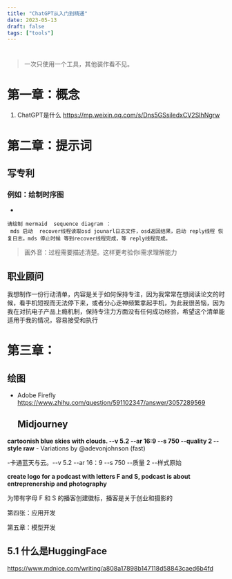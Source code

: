 ```yaml
---
title: "ChatGPT从入门到精通"
date: 2023-05-13
draft: false
tags: ["tools"]
---
```


#


> 一次只使用一个工具，其他装作看不见。





#  第一章：概念

1. ChatGPT是什么 https://mp.weixin.qq.com/s/Dns5GSsiledxCV2SIhNgrw

# 第二章：提示词



##  写专利

### 例如：绘制时序图

- 

~~~
请绘制 mermaid  sequence diagram ：
 mds 启动  recover线程读取osd jounarl日志文件，osd返回结果，启动 reply线程 恢复日志。mds 停止时候 等到recover线程完成，等 reply线程完成。
~~~

> 画外音：过程需要描述清楚。这样更考验你i需求理解能力





## 职业顾问



我想制作一份行动清单，内容是关于如何保持专注，因为我常常在想阅读论文的时候，看手机短视而无法停下来，或者分心走神频繁拿起手机，为此我很苦恼，因为我在对抗电子产品上瘾机制，保持专注力方面没有任何成功经验，希望这个清单能适用于我的情况，容易接受和执行





# 第三章：

## 绘图

- Adobe Firefly https://www.zhihu.com/question/591102347/answer/3057289569

  

  ## Midjourney

**cartoonish blue skies with clouds. --v 5.2 --ar 16:9 --s 750 --quality 2 --style raw** - Variations by @adevonjohnson (fast)

-卡通蓝天与云。--v 5.2 --ar 16：9 --s 750 --质量 2 --样式原始

**create logo for a podcast with letters F and S, podcast is about entreprenership and photography** 

为带有字母 F 和 S 的播客创建徽标，播客是关于创业和摄影的





第四张：应用开发



第五章：模型开发



## 5.1 什么是HuggingFace

https://www.mdnice.com/writing/a808a17898b147118d58843caed6b4fd

